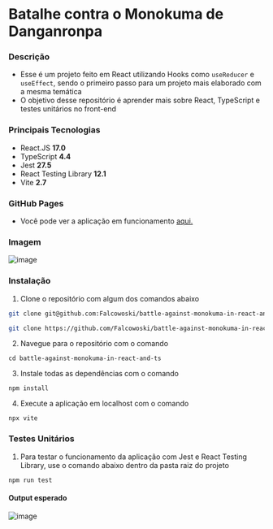 # Batalhe contra o Monokuma de Danganronpa

### Descrição

- Esse é um projeto feito em React utilizando Hooks como `useReducer` e `useEffect`, sendo o primeiro passo para um projeto mais elaborado com a mesma temática
- O objetivo desse repositório é aprender mais sobre React, TypeScript e testes unitários no front-end

### Principais Tecnologias

- React.JS **17.0**
- TypeScript **4.4**
- Jest **27.5**
- React Testing Library **12.1**
- Vite **2.7**

### GitHub Pages

- Você pode ver a aplicação em funcionamento [aqui.](https://falcowoski.github.io/battle-against-monokuma-in-react-and-ts/)

### Imagem

![image](https://user-images.githubusercontent.com/85199880/152700859-40924ae3-1f44-4a76-8abd-85c8960f51e0.png)

### Instalação

1. Clone o repositório com algum dos comandos abaixo
```sh
git clone git@github.com:Falcowoski/battle-against-monokuma-in-react-and-ts.git
```
```sh
git clone https://github.com/Falcowoski/battle-against-monokuma-in-react-and-ts.git
```

2. Navegue para o repositório com o comando 
```
cd battle-against-monokuma-in-react-and-ts
```

3. Instale todas as dependências com o comando
```
npm install
```

4. Execute a aplicação em localhost com o comando
```
npx vite
```

### Testes Unitários

1. Para testar o funcionamento da aplicação com Jest e React Testing Library, use o comando abaixo dentro da pasta raiz do projeto
```
npm run test
```

#### Output esperado
![image](https://user-images.githubusercontent.com/85199880/152701944-7fd29f86-f507-4a50-a468-c968e85dc128.png)




